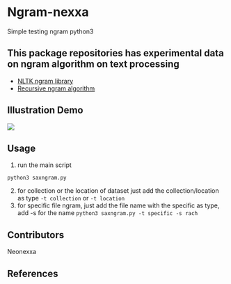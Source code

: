 # Ngram-nexxa
Simple testing ngram python3

## This package repositories has experimental data on ngram algorithm on text processing
- [NLTK ngram library](https://raw.githubusercontent.com/neonexxa/ngram-nexxa/blob/master/nltksupport.py)
- [Recursive ngram algorithm](https://raw.githubusercontent.com/neonexxa/ngram-nexxa/blob/master/recursivengram.py)

## Illustration Demo
![](https://thumbs.gfycat.com/MatureSolidIberianchiffchaff-size_restricted.gif)

## Usage 

1. run the main script
```
python3 saxngram.py 
```
2. for collection or the location of dataset just add the collection/location as type ```-t collection```  or ```-t location```
3. for specific file ngram, just add the file name with the specific as type, add -s for the name ```python3 saxngram.py -t specific -s rach```

## Contributors
Neonexxa

## References
